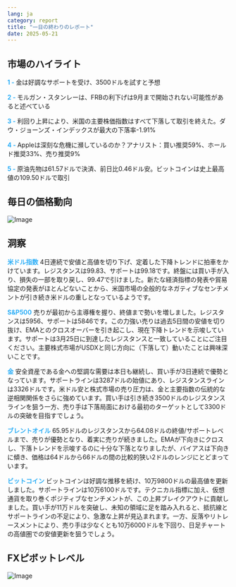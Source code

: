 ```yaml
---
lang: ja
category: report
title: "一日の終わりのレポート"
date: 2025-05-21
---
```



<h2>市場のハイライト</h2>
<strong style="color: #2caef7;">1 - </strong> 金は好調なサポートを受け、3500ドルを試すと予想

<strong style="color: #2caef7;">2 - </strong> モルガン・スタンレーは、FRBの利下げは9月まで開始されない可能性があると述べている

<strong style="color: #2caef7;">3 - </strong> 利回り上昇により、米国の主要株価指数はすべて下落して取引を終えた。ダウ・ジョーンズ・インデックスが最大の下落率-1.91%

<strong style="color: #2caef7;">4 - </strong> Appleは深刻な危機に瀕しているのか？アナリスト：買い推奨59%、ホールド推奨33%、売り推奨9%


<strong style="color: #2caef7;">5 - </strong> 原油先物は61.57ドルで決済、前日比0.46ドル安。ビットコインは史上最高値の109.50ドルで取引



<h2>毎日の価格動向</h2>
<img src="https://markleighedu.github.io/img/May-2025/21-May-2025/price.jpg" alt="Image"/>

<h2>洞察</h2>
<strong style="color: #2caef7;">米ドル指数</strong> 4日連続で安値と高値を切り下げ、定着した下降トレンドに拍車をかけています。レジスタンスは99.83、サポートは99.18です。終盤には買い手が入り、損失の一部を取り戻し、99.47で引けました。新たな経済指標の発表や貿易協定の発表がほとんどないことから、米国市場の全般的なネガティブなセンチメントが引き続き米ドルの重しとなっているようです。

<strong style="color: #2caef7;">S&P500</strong> 売りが最初から主導権を握り、終値まで勢いを増しました。レジスタンスは5956、サポートは5846です。この力強い売りは過去5日間の安値を切り抜け、EMAとのクロスオーバーを引き起こし、現在下降トレンドを示唆しています。サポートは3月25日に到達したレジスタンスと一致していることにご注目ください。主要株式市場がUSDXと同じ方向に（下落して）動いたことは興味深いことです。

<strong style="color: #2caef7;">金</strong> 安全資産である金への堅調な需要は本日も継続し、買い手が3日連続で優勢となっています。サポートラインは3287ドルの始値にあり、レジスタンスラインは3326ドルです。米ドル安と株式市場の売り圧力は、金と主要指数の伝統的な逆相関関係をさらに強めています。買い手は引き続き3500ドルのレジスタンスラインを狙う一方、売り手は下落局面における最初のターゲットとして3300ドルの突破を目指すでしょう。

<strong style="color: #2caef7;">ブレントオイル</strong> 65.95ドルのレジスタンスから64.08ドルの終値/サポートレベルまで、売りが優勢となり、着実に売りが続きました。EMAが下向きにクロスし、下落トレンドを示唆するのに十分な下落となりましたが、バイアスは下向きに傾き、価格は64ドルから66ドルの間の比較的狭い2ドルのレンジにとどまっています。

<strong style="color: #2caef7;">ビットコイン</strong> ビットコインは好調な推移を続け、10万9800ドルの最高値を更新しました。サポートラインは10万6100ドルです。テクニカル指標に加え、仮想通貨を取り巻くポジティブなセンチメントが、この上昇ブレイクアウトに貢献しました。買い手が11万ドルを突破し、未知の領域に足を踏み入れると、抵抗線とサポートラインの不足により、急激な上昇が見込まれます。一方、反落やリトレースメントにより、売り手は少なくとも10万6000ドルを下回り、日足チャートの高値圏での安値更新を狙うでしょう。



<h2>FXピボットレベル</h2>
<img src="https://markleighedu.github.io/img/May-2025/21-May-2025/pivot.jpg" alt="Image"/>